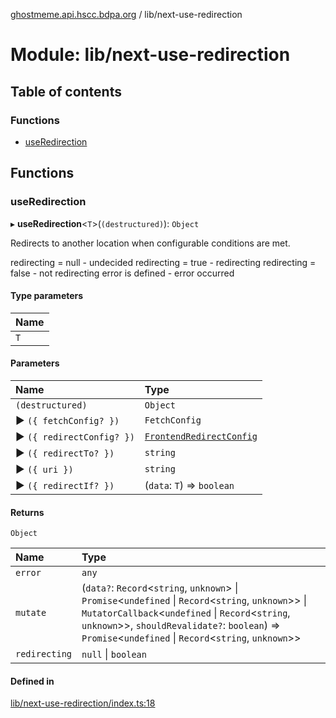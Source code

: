 [ghostmeme.api.hscc.bdpa.org][1] / lib/next-use-redirection

# Module: lib/next-use-redirection

## Table of contents

### Functions

- [useRedirection][2]

## Functions

### useRedirection

▸ **useRedirection**<`T`>(`(destructured)`): `Object`

Redirects to another location when configurable conditions are met.

redirecting = null - undecided redirecting = true - redirecting redirecting =
false - not redirecting error is defined - error occurred

#### Type parameters

| Name |
| :--- |
| `T`  |

#### Parameters

| Name                      | Type                          |
| :------------------------ | :---------------------------- |
| `(destructured)`          | `Object`                      |
| ▶ `({ fetchConfig? })`    | `FetchConfig`                 |
| ▶ `({ redirectConfig? })` | [`FrontendRedirectConfig`][3] |
| ▶ `({ redirectTo? })`     | `string`                      |
| ▶ `({ uri })`             | `string`                      |
| ▶ `({ redirectIf? })`     | (`data`: `T`) => `boolean`    |

#### Returns

`Object`

| Name          | Type                                                                                                                                                                                                                                                              |
| :------------ | :---------------------------------------------------------------------------------------------------------------------------------------------------------------------------------------------------------------------------------------------------------------- |
| `error`       | `any`                                                                                                                                                                                                                                                             |
| `mutate`      | (`data?`: `Record`<`string`, `unknown`> \| `Promise`<`undefined` \| `Record`<`string`, `unknown`>> \| `MutatorCallback`<`undefined` \| `Record`<`string`, `unknown`>>, `shouldRevalidate?`: `boolean`) => `Promise`<`undefined` \| `Record`<`string`, `unknown`>> |
| `redirecting` | `null` \| `boolean`                                                                                                                                                                                                                                               |

#### Defined in

[lib/next-use-redirection/index.ts:18][4]

[1]: ../README.md
[2]: lib_next_use_redirection.md#useredirection
[3]: lib_next_isomorphic_redirect_types.md#frontendredirectconfig
[4]:
  https://github.com/nhscc/ghostmeme.api.hscc.bdpa.org/blob/32c83e2/lib/next-use-redirection/index.ts#L18
